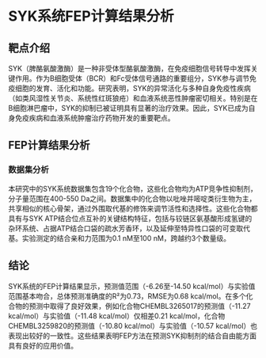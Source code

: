 # SYK系统FEP计算结果分析

## 靶点介绍

SYK（脾酪氨酸激酶）是一种非受体型酪氨酸激酶，在免疫细胞信号转导中发挥关键作用。作为B细胞受体（BCR）和Fc受体信号通路的重要组分，SYK参与调节免疫细胞的发育、活化和功能。研究表明，SYK的异常活化与多种自身免疫性疾病（如类风湿性关节炎、系统性红斑狼疮）和血液系统恶性肿瘤密切相关。特别是在B细胞淋巴瘤中，SYK的抑制已被证明具有显著的治疗效果。因此，SYK已成为自身免疫疾病和血液系统肿瘤治疗药物开发的重要靶点。

## FEP计算结果分析

### 数据集分析

本研究中的SYK系统数据集包含19个化合物，这些化合物均为ATP竞争性抑制剂，分子量范围在400-550 Da之间。数据集中的化合物以吡唑并嘧啶类衍生物为主，共享相似的核心骨架，通过外围取代基的修饰来调节活性和选择性。这些化合物都具有与SYK ATP结合位点互补的关键结构特征，包括与铰链区氨基酸形成氢键的杂环系统、占据ATP结合口袋的疏水芳香环，以及延伸至特异性口袋的可变取代基。实验测定的结合亲和力范围为0.1 nM至100 nM，跨越约3个数量级。

## 结论

SYK系统的FEP计算结果显示，预测值范围（-6.26至-14.50 kcal/mol）与实验值范围基本吻合，总体预测准确度的R²为0.73，RMSE为0.68 kcal/mol。在多个化合物的预测中取得了良好效果，例如化合物CHEMBL3265017的预测值（-11.27 kcal/mol）与实验值（-11.48 kcal/mol）仅相差0.21 kcal/mol，化合物CHEMBL3259820的预测值（-10.80 kcal/mol）与实验值（-10.57 kcal/mol）也表现出较好的一致性。这些结果表明FEP方法在预测SYK抑制剂的结合自由能方面具有良好的应用价值。 